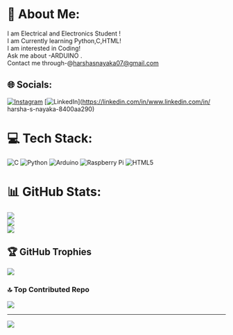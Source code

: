 # 💫 About Me:
I am Electrical and Electronics Student !<br>I am Currently learning Python,C,HTML!<br>I am interested in Coding!<br>Ask me about -ARDUINO .<br>Contact me through-@harshasnayaka07@gmail.com


## 🌐 Socials:
[![Instagram](https://img.shields.io/badge/Instagram-%23E4405F.svg?logo=Instagram&logoColor=white)](https://instagram.com/https://www.instagram.com/harsha_s_nayaka_20_/) [![LinkedIn](https://img.shields.io/badge/LinkedIn-%230077B5.svg?logo=linkedin&logoColor=white)](https://linkedin.com/in/www.linkedin.com/in/ harsha-s-nayaka-8400aa290) 

# 💻 Tech Stack:
![C](https://img.shields.io/badge/c-%2300599C.svg?style=for-the-badge&logo=c&logoColor=white) ![Python](https://img.shields.io/badge/python-3670A0?style=for-the-badge&logo=python&logoColor=ffdd54) ![Arduino](https://img.shields.io/badge/-Arduino-00979D?style=for-the-badge&logo=Arduino&logoColor=white) ![Raspberry Pi](https://img.shields.io/badge/-RaspberryPi-C51A4A?style=for-the-badge&logo=Raspberry-Pi) ![HTML5](https://img.shields.io/badge/html5-%23E34F26.svg?style=for-the-badge&logo=html5&logoColor=white)
# 📊 GitHub Stats:
![](https://github-readme-stats.vercel.app/api?username=Harsha-S-Nayaka&theme=prussian&hide_border=false&include_all_commits=true&count_private=true)<br/>
![](https://github-readme-streak-stats.herokuapp.com/?user=Harsha-S-Nayaka&theme=prussian&hide_border=false)<br/>
![](https://github-readme-stats.vercel.app/api/top-langs/?username=Harsha-S-Nayaka&theme=prussian&hide_border=false&include_all_commits=true&count_private=true&layout=compact)

## 🏆 GitHub Trophies
![](https://github-profile-trophy.vercel.app/?username=Harsha-S-Nayaka&theme=gruvbox_light&no-frame=false&no-bg=false&margin-w=4)

### 🔝 Top Contributed Repo
![](https://github-contributor-stats.vercel.app/api?username=Harsha-S-Nayaka&limit=5&theme=highcontrast&combine_all_yearly_contributions=true)

---
[![](https://visitcount.itsvg.in/api?id=Harsha-S-Nayaka&icon=0&color=0)](https://visitcount.itsvg.in)

<!-- Proudly created with GPRM ( https://gprm.itsvg.in ) -->
